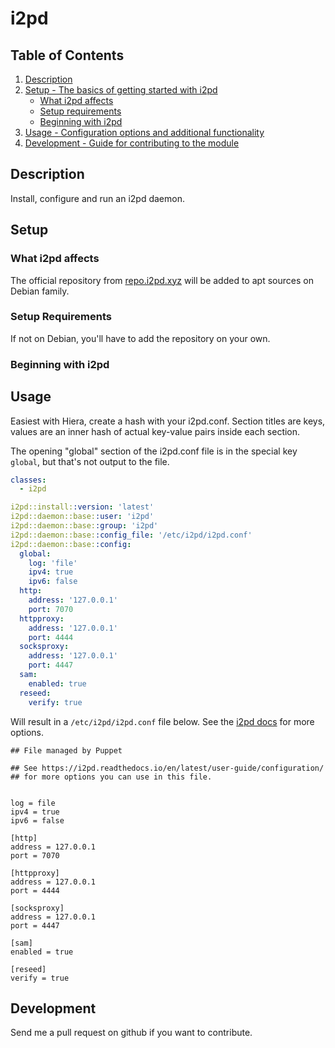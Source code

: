# i2pd

## Table of Contents

1. [Description](#description)
1. [Setup - The basics of getting started with i2pd](#setup)
    * [What i2pd affects](#what-i2pd-affects)
    * [Setup requirements](#setup-requirements)
    * [Beginning with i2pd](#beginning-with-i2pd)
1. [Usage - Configuration options and additional functionality](#usage)
1. [Development - Guide for contributing to the module](#development)

## Description

Install, configure and run an i2pd daemon.

## Setup

### What i2pd affects

The official repository from [repo.i2pd.xyz](https://repo.i2pd.xyz) will be
added to apt sources on Debian family.

### Setup Requirements

If not on Debian, you'll have to add the repository on your own.

### Beginning with i2pd

## Usage

Easiest with Hiera, create a hash with your i2pd.conf. Section titles are
keys, values are an inner hash of actual key-value pairs inside each
section.

The opening "global" section of the i2pd.conf file is in the special key
`global`, but that's not output to the file.

```yaml
classes:
  - i2pd

i2pd::install::version: 'latest'
i2pd::daemon::base::user: 'i2pd'
i2pd::daemon::base::group: 'i2pd'
i2pd::daemon::base::config_file: '/etc/i2pd/i2pd.conf'
i2pd::daemon::base::config:
  global:
    log: 'file'
    ipv4: true
    ipv6: false
  http:
    address: '127.0.0.1'
    port: 7070
  httpproxy:
    address: '127.0.0.1'
    port: 4444
  socksproxy:
    address: '127.0.0.1'
    port: 4447
  sam:
    enabled: true
  reseed:
    verify: true
```

Will result in a `/etc/i2pd/i2pd.conf` file below. See the [i2pd
docs](https://i2pd.readthedocs.io/en/latest/user-guide/configuration/) for more options.
```
## File managed by Puppet

## See https://i2pd.readthedocs.io/en/latest/user-guide/configuration/
## for more options you can use in this file.


log = file
ipv4 = true
ipv6 = false

[http]
address = 127.0.0.1
port = 7070

[httpproxy]
address = 127.0.0.1
port = 4444

[socksproxy]
address = 127.0.0.1
port = 4447

[sam]
enabled = true

[reseed]
verify = true
```

## Development
Send me a pull request on github if you want to contribute.
